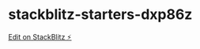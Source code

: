 # stackblitz-starters-dxp86z

[Edit on StackBlitz ⚡️](https://stackblitz.com/edit/stackblitz-starters-dxp86z)